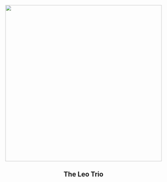 
<p align="center"><img src="https://apod.nasa.gov/apod/image/2503/image_1236LeoTrio1024.JPG" width="500" height="500"></p>
<h2 align="center"> The Leo Trio </h2>
